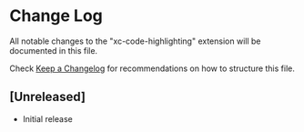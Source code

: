# Change Log

All notable changes to the "xc-code-highlighting" extension will be documented in this file.

Check [Keep a Changelog](http://keepachangelog.com/) for recommendations on how to structure this file.

## [Unreleased]

- Initial release